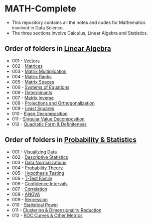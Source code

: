 # MATH-Complete

* This repository contains all the notes and codes for Mathematics involved in Data Science.
* The three sections involve Calculus, Linear Algebra and Statistics.


## Order of folders in <a href="https://github.com/ravi0531rp/MATH-Complete/tree/master/LinearAlgebra"> Linear Algebra </a>
* 001 - <a href="https://github.com/ravi0531rp/MATH-Complete/tree/master/LinearAlgebra/vectors"> Vectors </a>
* 002 - <a href="https://github.com/ravi0531rp/MATH-Complete/tree/master/LinearAlgebra/matrices"> Matrices </a>
* 003 - <a href="https://github.com/ravi0531rp/MATH-Complete/tree/master/LinearAlgebra/matrixMults"> Matrix Multiplication </a>
* 004 - <a href="https://github.com/ravi0531rp/MATH-Complete/tree/master/LinearAlgebra/rank"> Matrix Ranks </a>
* 005 - <a href="https://github.com/ravi0531rp/MATH-Complete/tree/master/LinearAlgebra/spaces"> Matrix Spaces </a>
* 006 - <a href="https://github.com/ravi0531rp/MATH-Complete/tree/master/LinearAlgebra/systems"> Systems of Equations </a>
* 006 - <a href="https://github.com/ravi0531rp/MATH-Complete/tree/master/LinearAlgebra/determinants"> Determinants </a>
* 007 - <a href="https://github.com/ravi0531rp/MATH-Complete/tree/master/LinearAlgebra/inverse"> Matrix Inverse </a>
* 008 - <a href="https://github.com/ravi0531rp/MATH-Complete/tree/master/LinearAlgebra/projorth"> Projections and Orthogonalization </a>
* 009 - <a href="https://github.com/ravi0531rp/MATH-Complete/tree/master/LinearAlgebra/leastsquares"> Least Squares </a>
* 010 - <a href="https://github.com/ravi0531rp/MATH-Complete/tree/master/LinearAlgebra/eig"> Eigen Decomposition </a>
* 011 - <a href="https://github.com/ravi0531rp/MATH-Complete/tree/master/LinearAlgebra/svd"> Singular Value Decomposition </a>
* 012 - <a href="https://github.com/ravi0531rp/MATH-Complete/tree/master/LinearAlgebra/quadformDefinite"> Quadratic Form & Definiteness </a>

## Order of folders in <a href="https://github.com/ravi0531rp/MATH-Complete/tree/master/StatisticsProbability"> Probability & Statistics </a>
* 001 - <a href="https://github.com/ravi0531rp/MATH-Complete/tree/master/StatisticsProbability/visualization"> Visualizing Data </a>
* 002 - <a href="https://github.com/ravi0531rp/MATH-Complete/tree/master/StatisticsProbability/descriptives"> Descriptive Statistics </a>
* 003 - <a href="https://github.com/ravi0531rp/MATH-Complete/tree/master/StatisticsProbability/normOutliers"> Data Normalizations </a>
* 004 - <a href="https://github.com/ravi0531rp/MATH-Complete/tree/master/StatisticsProbability/probtheory"> Probability Theory </a>
* 005 - <a href=""> Hypothesis Testing </a>
* 006 - <a href="https://github.com/ravi0531rp/MATH-Complete/tree/master/StatisticsProbability/ttest"> T-Test Family </a>
* 006 - <a href="https://github.com/ravi0531rp/MATH-Complete/tree/master/StatisticsProbability/confint"> Confidence Intervals </a>
* 007 - <a href="https://github.com/ravi0531rp/MATH-Complete/tree/master/StatisticsProbability/correlation"> Correlation </a>
* 008 - <a href="https://github.com/ravi0531rp/MATH-Complete/tree/master/StatisticsProbability/anovas"> ANOVA </a>
* 009 - <a href="https://github.com/ravi0531rp/MATH-Complete/tree/master/StatisticsProbability/regressions"> Regression </a>
* 010 - <a href=""> Statistical Power </a>
* 011 - <a href="https://github.com/ravi0531rp/MATH-Complete/tree/master/StatisticsProbability/clustdimred"> Clustering & Dimensionality Reduction </a>
* 012 - <a href="https://github.com/ravi0531rp/MATH-Complete/tree/master/StatisticsProbability/sigdet"> ROC Curves & Other Metrics </a>

